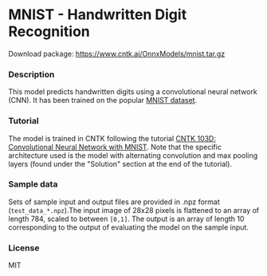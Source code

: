 # MNIST - Handwritten Digit Recognition

Download package: https://www.cntk.ai/OnnxModels/mnist.tar.gz

### Description
This model predicts handwritten digits using a convolutional neural network (CNN). It has been trained on the popular [MNIST dataset](http://yann.lecun.com/exdb/mnist/).

### Tutorial
The model is trained in CNTK following the tutorial [CNTK 103D: Convolutional Neural Network with MNIST](https://github.com/Microsoft/CNTK/blob/master/Tutorials/CNTK_103D_MNIST_ConvolutionalNeuralNetwork.ipynb). Note that the specific architecture used is the model with alternating convolution and max pooling layers (found under the "Solution" section at the end of the tutorial).

### Sample data
Sets of sample input and output files are provided in .npz format (`test_data_*.npz`).The input image of 28x28 pixels is flattened to an array of length 784, scaled to between `[0,1]`.  The output is an array of length 10 corresponding to the output of evaluating the model on the sample input.

### License
MIT
